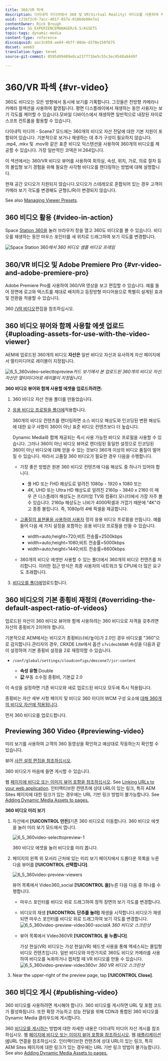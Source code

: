 ```yaml
---
title: 360/VR 파섹
description: 다이내믹 미디어에서 360 및 VR(Virtual Reality) 비디오를 사용하여 작업하는 방법을 살펴봅니다.
uuid: c21bf2c0-7acc-401f-857e-0186de86e7a1
contentOwner: Rick Brough
products: SG_EXPERIENCEMANAGER/6.5/ASSETS
topic-tags: dynamic-media
content-type: reference
discoiquuid: aac3c850-ae84-4bff-80de-d370e150f675
docset: aem65
translation-type: tm+mt
source-git-commit: 0595d89409e0ca21f771be5c55c3ec9548a8449f

---
```



# 360/VR 파섹 {#vr-video}

360도 비디오는 모든 방향에서 동시에 보기를 기록합니다. 그것들은 전방향 카메라나 카메라 컬렉션을 사용하여 촬영됩니다. 평면 디스플레이에서 재생하는 동안 사용자는 보기 각도를 제어할 수 있습니다.모바일 디바이스에서 재생하면 일반적으로 내장된 자이로스코프 컨트롤을 활용할 수 있습니다.

다이내믹 미디어 - Scene7 모드에는 360개의 비디오 자산 전달에 대한 기본 지원이 포함되어 있습니다. 기본적으로 보거나 재생하는 데 추가 구성이 필요하지 않습니다. .mp4, .mkv 및 .mov와 같은 표준 비디오 익스텐션을 사용하여 360개의 비디오를 제공할 수 있습니다. 가장 일반적인 코덱은 H.264입니다.

이 섹션에서는 360/VR 비디오 뷰어를 사용하여 회의실, 속성, 위치, 가로, 의료 절차 등의 몰입형 보기 경험을 위해 필요한 사각형 비디오를 렌더링하는 방법에 대해 설명합니다.

현재 공간 오디오가 지원되지 않습니다.오디오가 스테레오로 혼합되어 있는 경우 고객이 카메라 보기 각도를 변경해도 균형(L/R)이 변경되지 않습니다.

See also [Managing Viewer Presets](/help/assets/managing-viewer-presets.md).

## 360 비디오 활용 {#video-in-action}

Space [Station 360을](http://mobiletest.scene7.com/s7viewers/html5/Video360Viewer.html?asset=Viewers/space_station_360-AVS) 눌러 브라우저 창을 열고 360도 비디오를 볼 수 있습니다. 비디오를 재생하는 동안 마우스 포인터를 새 위치로 드래그하여 보기 각도를 변경합니다.

![Space Station 360](assets/6_5_360videoiss_simplified.png)*에서 360 비디오 샘플 비디오 프레임*

## 360/VR 비디오 및 Adobe Premiere Pro {#vr-video-and-adobe-premiere-pro}

Adobe Premiere Pro를 사용하여 360/VR 영상을 보고 편집할 수 있습니다. 예를 들어 장면에 로고와 텍스트를 제대로 배치하고 등장방형 미디어용으로 특별히 설계된 효과 및 전환을 적용할 수 있습니다.

360 [/VR 비디오](https://helpx.adobe.com/premiere-pro/how-to/edit-360-vr-video.html)편집을 참조하십시오.

## 360 비디오 뷰어와 함께 사용할 에셋 업로드 {#uploading-assets-for-use-with-the-video-viewer}

AEM에 업로드된 360개의 비디오 **자산은** 일반 비디오 자산과 유사하게 자산 페이지에서 멀티미디어로 레이블이 지정됩니다.

![6_5_360video-selecttopreview](assets/6_5_360video-selecttopreview.png)*카드 보기에서 본 업로드된 360개의 비디오 자산. 자산은 멀티미디어로 레이블이 지정됩니다.*

**360 비디오 뷰어와 함께 사용할 에셋을 업로드하려면:**

1. 360 비디오 자산 전용 폴더를 만들었습니다.
1. [응용 비디오 프로필을 폴더에](/help/assets/video-profiles.md#applying-a-video-profile-to-folders)적용합니다.

   360개의 비디오 컨텐츠를 렌더링하면 소스 비디오 해상도와 인코딩된 변환 해상도에 대한 요구 사항이 360이 아닌 표준 비디오 컨텐츠보다 더 높습니다.

   Dynamic Media와 함께 제공되는 즉시 사용 가능한 비디오 프로필을 사용할 수 있습니다. 그러나 360이 아닌 비디오 뷰어로 렌더링된 동일한 설정으로 인코딩된 360이 아닌 비디오에 대해 얻을 수 있는 것보다 360개 이상의 비디오 품질이 떨어질 수 있습니다. 따라서 고품질 360 비디오가 필요한 경우 다음을 수행합니다.

   * 가장 좋은 방법은 원본 360 비디오 컨텐츠에 다음 해상도 중 하나가 있어야 합니다.

      * 풀 HD 또는 FHD 해상도로 알려진 1080p - 1920 x 1080 또는
      * 4K, UHD 또는 Ultra HD 해상도로 알려진 2160p - 3840 x 2160 이 매우 큰 디스플레이 해상도는 프리미엄 TV와 컴퓨터 모니터에서 가장 자주 볼 수 있습니다. 2160p 해상도는 너비가 4000픽셀과 가깝기 때문에 &quot;4K&quot;라고 종종 불립니다. 즉, 1080p의 4배 픽셀을 제공합니다.
   * [고품질의 표현물을 사용하여 사용자](/help/assets/video-profiles.md#creating-a-video-encoding-profile-for-adaptive-streaming) 정의 응용 비디오 프로필을 만듭니다. 예를 들어 다음 세 가지 설정을 포함하는 응용 비디오 프로필을 만들 수 있습니다.

      * width=auto;height=720;비트 전송률=2500kbps
      * width=auto;height=1080;비트 전송률=5000kbps
      * width=auto;height=1440;비트 전송률=6600kbps
   * 360개의 비디오 에셋만 사용할 수 있는 폴더에서 360개의 비디오 컨텐츠를 처리합니다.
   이러한 접근 방식은 최종 사용자의 네트워크 및 CPU에 더 많은 요구도 초래합니다.

1. [비디오를 폴더에](/help/assets/managing-video-assets.md#uploadingandpreviewingvideoassets)업로드합니다.

## 360 비디오의 기본 종횡비 재정의 {#overriding-the-default-aspect-ratio-of-videos}

업로드된 자산이 360 비디오 뷰어와 함께 사용하려는 360 비디오로 자격을 갖추려면 자산의 종횡비가 2이어야 합니다.

기본적으로 AEM에서는 비디오가 종횡비(너비/높이)가 2.0인 경우 비디오를 &quot;360&quot;으로 감지합니다.관리자의 경우, CRXDE Lite에서 옵션 `s7video360AR` 속성을 다음과 같이 설정하여 기본 종횡비 설정을 2로 재정의할 수 있습니다.

* `/conf/global/settings/cloudconfigs/dmscene7/jcr:content`

   * **속성 유형**:Double
   * **값**:부동 소수점 종횡비, 기본값 2.0

이 속성을 설정하면 기존 비디오와 새로 업로드된 비디오 모두에 즉시 적용됩니다.

종횡비는 자산 세부 사항 페이지 및 비디오 360 미디어 WCM 구성 요소에 [대해 360개의 비디오 자산에 적용됩니다](/help/assets/adding-dynamic-media-assets-to-pages.md#dynamic-media-components).

먼저 360 비디오를 업로드합니다.

## Previewing 360 Video {#previewing-video}

미리 보기를 사용하여 고객의 360 동영상을 확인하고 예상대로 작동하는지 확인할 수 있습니다.

뷰어 [사전 설정 편집을 참조하십시오](/help/assets/managing-viewer-presets.md#editing-viewer-presets).

360 비디오가 마음에 들면 게시할 수 있습니다.

웹 [페이지에 비디오 또는 이미지 뷰어 포함을 참조하십시오](https://helpx.adobe.com/experience-manager/6-5/help/assets/embed-code.html).
See [Linking URLs to your web application](https://helpx.adobe.com/experience-manager/6-5/help/assets/linking-urls-to-yourwebapplication.html). 인터랙티브한 컨텐츠에 상대 URL이 있는 링크, 특히 AEM Sites 페이지에 대한 링크가 있는 경우에는 URL 기반 링크 방법이 불가능합니다.
See [Adding Dynamic Media Assets to pages.](https://helpx.adobe.com/experience-manager/6-5/help/assets/adding-dynamic-media-assets-to-pages.html)

**360 비디오 미리 보기**

1. 자산에서 **[!UICONTROL 만든]**&#x200B;기존 360 비디오로 이동합니다. 360 비디오 에셋을 눌러 미리 보기 모드에서 엽니다.

   ![6_5_360video-selecttopreview-1](assets/6_5_360video-selecttopreview-1.png)

   360 비디오 에셋을 눌러 비디오를 미리 봅니다.

1. 페이지의 왼쪽 위 모서리 근처에 있는 미리 보기 페이지에서 드롭다운 목록을 누른 다음 뷰어를 **[!UICONTROL 선택합니다]**.

   ![6_5_360video-preview-viewers](assets/6_5_360video-preview-viewers.png)

   뷰어 목록에서 Video360_social **[!UICONTROL 을]**&#x200B;누른 다음 다음 중 하나를 수행합니다.

   * 마우스 포인터를 비디오 위로 드래그하여 정적 장면의 보기 각도를 변경합니다.
   * 비디오의 재생 **[!UICONTROL 단추를 눌러]** 재생을 시작합니다.비디오가 재생되면 마우스 포인터를 비디오 위로 드래그하여 보기 각도를 변경합니다.
   ![6_5_360video-preview-video360-](assets/6_5_360video-preview-video360-social.png)*socialA 360 비디오 스크린샷&#x200B;*

   * 뷰어 목록에서 Video360VR **[!UICONTROL 을 누릅니다]**.

      가상 현실(VR) 비디오는 가상 현실(VR) 헤드셋 사용을 통해 액세스되는 몰입형 비디오 컨텐츠입니다. 일반 비디오와 마찬가지로 360도 비디오 카메라를 사용하여 비디오를 녹화하거나 캡처할 때 VR 비디오를 만들 수 있습니다.
   ![6_5_360video-preview-video360vr](assets/6_5_360video-preview-video360vr.png)
   *360 VR 비디오 스크린샷*

1. Near the upper-right of the preview page, tap **[!UICONTROL Close]**.

## 360 비디오 게시 {#publishing-video}

360 비디오를 사용하려면 게시해야 합니다. 360 비디오를 게시하면 URL 및 포함 코드가 활성화됩니다. 또한 확장 가능하고 성능 전달을 위해 CDN과 통합된 360 비디오를 Dynamic Media 클라우드에 게시합니다.

360 [비디오를 게시하는](/help/assets/publishing-dynamicmedia-assets.md) 방법에 대한 자세한 내용은 다이내믹 미디어 자산 게시를 참조하십시오.
웹 [페이지에 비디오 또는 이미지 뷰어 포함을 참조하십시오](https://helpx.adobe.com/experience-manager/6-5/help/assets/embed-code.html).
웹 [애플리케이션에](https://helpx.adobe.com/experience-manager/6-5/help/assets/linking-urls-to-yourwebapplication.html)URL 연결을 참조하십시오. 인터랙티브한 컨텐츠에 상대 URL이 있는 링크, 특히 AEM Sites 페이지에 대한 링크가 있는 경우에는 URL 기반 링크 방법이 불가능합니다.
See also [Adding Dynamic Media Assets to pages.](https://helpx.adobe.com/experience-manager/6-5/help/assets/adding-dynamic-media-assets-to-pages.html)
